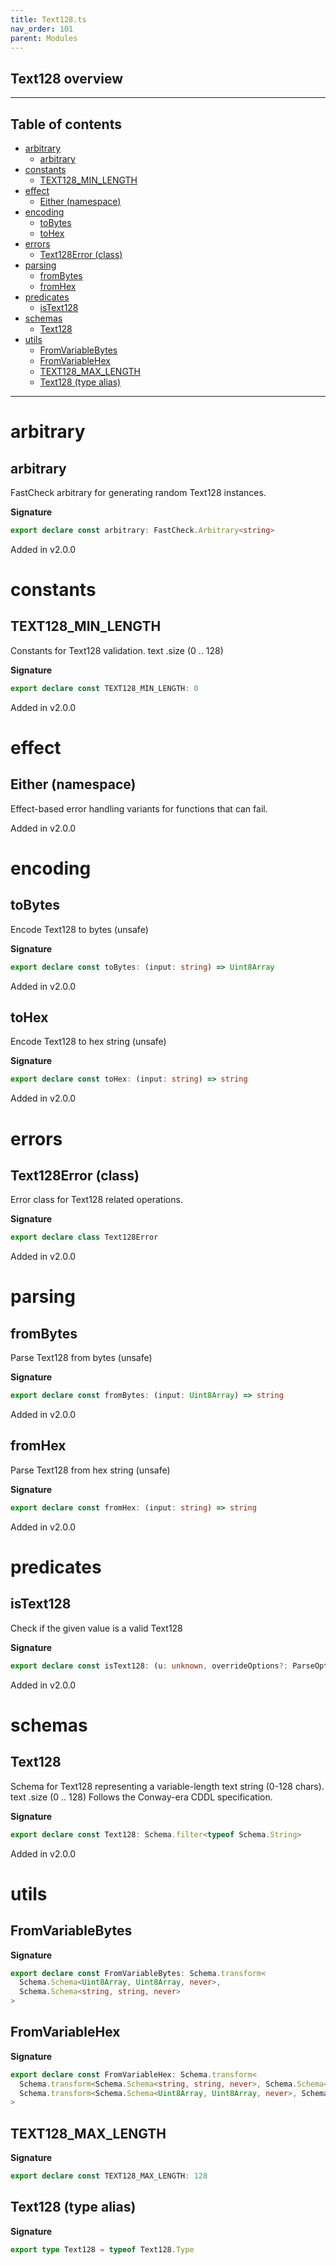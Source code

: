 ```yaml
---
title: Text128.ts
nav_order: 101
parent: Modules
---
```


## Text128 overview

---

<h2 class="text-delta">Table of contents</h2>

- [arbitrary](#arbitrary)
  - [arbitrary](#arbitrary-1)
- [constants](#constants)
  - [TEXT128_MIN_LENGTH](#text128_min_length)
- [effect](#effect)
  - [Either (namespace)](#either-namespace)
- [encoding](#encoding)
  - [toBytes](#tobytes)
  - [toHex](#tohex)
- [errors](#errors)
  - [Text128Error (class)](#text128error-class)
- [parsing](#parsing)
  - [fromBytes](#frombytes)
  - [fromHex](#fromhex)
- [predicates](#predicates)
  - [isText128](#istext128)
- [schemas](#schemas)
  - [Text128](#text128)
- [utils](#utils)
  - [FromVariableBytes](#fromvariablebytes)
  - [FromVariableHex](#fromvariablehex)
  - [TEXT128_MAX_LENGTH](#text128_max_length)
  - [Text128 (type alias)](#text128-type-alias)

---

# arbitrary

## arbitrary

FastCheck arbitrary for generating random Text128 instances.

**Signature**

```ts
export declare const arbitrary: FastCheck.Arbitrary<string>
```

Added in v2.0.0

# constants

## TEXT128_MIN_LENGTH

Constants for Text128 validation.
text .size (0 .. 128)

**Signature**

```ts
export declare const TEXT128_MIN_LENGTH: 0
```

Added in v2.0.0

# effect

## Either (namespace)

Effect-based error handling variants for functions that can fail.

Added in v2.0.0

# encoding

## toBytes

Encode Text128 to bytes (unsafe)

**Signature**

```ts
export declare const toBytes: (input: string) => Uint8Array
```

Added in v2.0.0

## toHex

Encode Text128 to hex string (unsafe)

**Signature**

```ts
export declare const toHex: (input: string) => string
```

Added in v2.0.0

# errors

## Text128Error (class)

Error class for Text128 related operations.

**Signature**

```ts
export declare class Text128Error
```

Added in v2.0.0

# parsing

## fromBytes

Parse Text128 from bytes (unsafe)

**Signature**

```ts
export declare const fromBytes: (input: Uint8Array) => string
```

Added in v2.0.0

## fromHex

Parse Text128 from hex string (unsafe)

**Signature**

```ts
export declare const fromHex: (input: string) => string
```

Added in v2.0.0

# predicates

## isText128

Check if the given value is a valid Text128

**Signature**

```ts
export declare const isText128: (u: unknown, overrideOptions?: ParseOptions | number) => u is string
```

Added in v2.0.0

# schemas

## Text128

Schema for Text128 representing a variable-length text string (0-128 chars).
text .size (0 .. 128)
Follows the Conway-era CDDL specification.

**Signature**

```ts
export declare const Text128: Schema.filter<typeof Schema.String>
```

Added in v2.0.0

# utils

## FromVariableBytes

**Signature**

```ts
export declare const FromVariableBytes: Schema.transform<
  Schema.Schema<Uint8Array, Uint8Array, never>,
  Schema.Schema<string, string, never>
>
```

## FromVariableHex

**Signature**

```ts
export declare const FromVariableHex: Schema.transform<
  Schema.transform<Schema.Schema<string, string, never>, Schema.Schema<Uint8Array, Uint8Array, never>>,
  Schema.transform<Schema.Schema<Uint8Array, Uint8Array, never>, Schema.Schema<string, string, never>>
>
```

## TEXT128_MAX_LENGTH

**Signature**

```ts
export declare const TEXT128_MAX_LENGTH: 128
```

## Text128 (type alias)

**Signature**

```ts
export type Text128 = typeof Text128.Type
```
